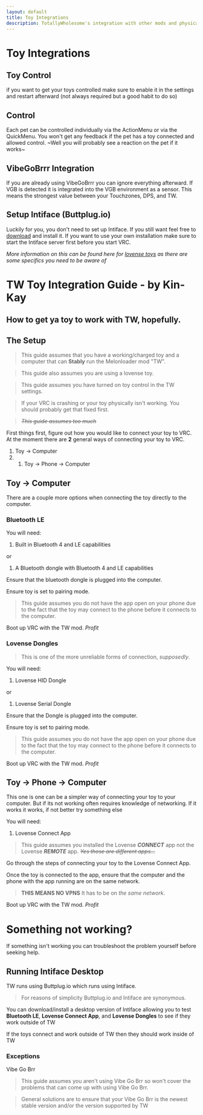 ```yaml
---
layout: default
title: Toy Integrations
description: TotallyWholesome's integration with other mods and physical toys
---
```


# Toy Integrations

## Toy Control
if you want to get your toys controlled make sure to enable it in the settings and restart afterward (not always required but a good habit to do so)

## Control
Each pet can be controlled individually via the ActionMenu or via the QuickMenu. You won't get any feedback if the pet has a toy connected and allowed control. ~Well you will probably see a reaction on the pet if it works~

## VibeGoBrrr Integration
If you are already using VibeGoBrrr you can ignore everything afterward. If VGB is detected it is integrated into the VGB environment as a sensor. This means the strongest value between your Touchzones, DPS, and TW.

## Setup Intiface (Buttplug.io)
Luckily for you, you don't need to set up Intiface. If you still want feel free to [download](https://intiface.com/desktop/) and install it.
If you want to use your own installation make sure to start the Intiface server first before you start VRC.

_More information on this can be found here for [lovense toys](https://how.do.i.get.buttplug.in/hardware/lovense.html) as there are some specifics you need to be aware of_


# TW Toy Integration Guide - by Kin-Kay

## How to get ya toy to work with TW, hopefully.

## The Setup
> This guide assumes that you have a working/charged toy and a computer that can **Stably** run the Melonloader mod "TW".

> This guide also assumes you are using a lovense toy.

> This guide assumes you have turned on toy control in the TW settings.

> If your VRC is crashing or your toy physically isn't working. You should probably get that fixed first.

> ~~*This guide assumes too much*~~

First things first, figure out how you would like to connect your toy to VRC. At the moment there are **2** general ways of connecting your toy to VRC.
1. Toy -> Computer
1. 1. Toy -> Phone -> Computer

## Toy -> Computer
There are a couple more options when connecting the toy directly to the computer.

### Bluetooth LE
You will need:
1. Built in Bluetooth 4 and LE capabilities

or

1. A Bluetooth dongle with Bluetooth 4 and LE capabilities

Ensure that the bluetooth dongle is plugged into the computer.

Ensure toy is set to pairing mode.
> This guide assumes you do not have the app open on your phone due to the fact that the toy may connect to the phone before it connects to the computer.

Boot up VRC with the TW mod. *Profit*


### Lovense Dongles
> This is one of the more unreliable forms of connection, *supposedly*.

You will need:
1. Lovense HID Dongle

or

1. Lovense Serial Dongle

Ensure that the Dongle is plugged into the computer.

Ensure toy is set to pairing mode.
> This guide assumes you do not have the app open on your phone due to the fact that the toy may connect to the phone before it connects to the computer.

Boot up VRC with the TW mod. *Profit*

## Toy -> Phone -> Computer
This one is one can be a simpler way of connecting your toy to your computer. But if its not working often requires knowledge of networking. If it works it works, if not better try something else

You will need:
1. Lovense Connect App
> This guide assumes you installed the Lovense ***CONNECT*** app not the Lovense ***REMOTE*** app. ~~*Yes those are different apps...*~~

Go through the steps of connecting your toy to the Lovense Connect App.

Once the toy is connected to the app, ensure that the computer and the phone with the app running are on the same network.
> **THIS MEANS NO VPNS** It has to be on *the same network*. 

Boot up VRC with the TW mod. *Profit*

# Something not working?
If something isn't working you can troubleshoot the problem yourself before seeking help.

## Running Intiface Desktop
TW runs using Buttplug.io which runs using Intiface.
> For reasons of simplicity Buttplug.io and Intiface are synonymous.

You can download/install a desktop version of Intiface allowing you to test **Bluetooth LE**, **Lovense Connect App**, and **Lovense Dongles** to see if they work outside of TW

If the toys connect and work outside of TW then they should work inside of TW
### Exceptions
Vibe Go Brr
> This guide assumes you aren't using Vibe Go Brr so won't cover the problems that can come up with using Vibe Go Brr.

> General solutions are to ensure that your Vibe Go Brr is the newest stable version and/or the version supported by TW
